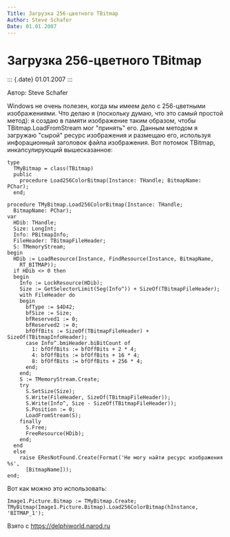 ```yaml
---
Title: Загрузка 256-цветного TBitmap
Author: Steve Schafer
Date: 01.01.2007
---
```



Загрузка 256-цветного TBitmap
=============================

::: {.date}
01.01.2007
:::

Автор: Steve Schafer

Windows не очень полезен, когда мы имеем дело с 256-цветными
изображениями. Что делаю я (поскольку думаю, что это самый простой
метод): я создаю в памяти изображение таким образом, чтобы
TBitmap.LoadFromStream мог \"принять\" его. Данным методом я загружаю
\"сырой\" ресурс изображения и размещаю его, используя инфорационный
заголовок файла изображения. Вот потомок TBitmap, инкапсулирующий
вышесказанное:

    type
      TMyBitmap = class(TBitmap)
      public
        procedure Load256ColorBitmap(Instance: THandle; BitmapName: PChar);
      end;
     
    procedure TMyBitmap.Load256ColorBitmap(Instance: THandle;
      BitmapName: PChar);
    var
      HDib: THandle;
      Size: LongInt;
      Info: PBitmapInfo;
      FileHeader: TBitmapFileHeader;
      S: TMemoryStream;
    begin
      HDib := LoadResource(Instance, FindResource(Instance, BitmapName,
        RT_BITMAP));
      if HDib <> 0 then
      begin
        Info := LockResource(HDib);
        Size := GetSelectorLimit(Seg(Info^)) + SizeOf(TBitmapFileHeader);
        with FileHeader do
        begin
          bfType := $4D42;
          bfSize := Size;
          bfReserved1 := 0;
          bfReserved2 := 0;
          bfOffBits := SizeOf(TBitmapFileHeader) + SizeOf(TBitmapInfoHeader);
          case Info^.bmiHeader.biBitCount of
            1: bfOffBits := bfOffBits + 2 * 4;
            4: bfOffBits := bfOffBits + 16 * 4;
            8: bfOffBits := bfOffBits + 256 * 4;
          end;
        end;
        S := TMemoryStream.Create;
        try
          S.SetSize(Size);
          S.Write(FileHeader, SizeOf(TBitmapFileHeader));
          S.Write(Info^, Size - SizeOf(TBitmapFileHeader));
          S.Position := 0;
          LoadFromStream(S);
        finally
          S.Free;
          FreeResource(HDib);
        end;
      end
      else
        raise EResNotFound.Create(Format('Не могу найти ресурс изображения %s',
          [BitmapName]));
    end;

Вот как можно это использовать:

    Image1.Picture.Bitmap := TMyBitmap.Create;
    TMyBitmap(Image1.Picture.Bitmap).Load256ColorBitmap(hInstance, 'BITMAP_1');

Взято с <https://delphiworld.narod.ru>
